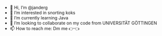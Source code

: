 - 👋 Hi, I’m @janderg
- 👀 I’m interested in snorting koks
- 🌱 I’m currently learning Java
- 💞️ I’m looking to collaborate on my code from UNIVERSITÄT GÖTTINGEN
- 📫 How to reach me: Dm me 👉👈

<!---
janderg/janderg is a ✨ special ✨ repository because its `README.md` (this file) appears on your GitHub profile.
You can click the Preview link to take a look at your changes.
--->
